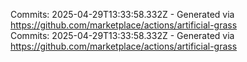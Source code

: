 Commits: 2025-04-29T13:33:58.332Z - Generated via https://github.com/marketplace/actions/artificial-grass
<br>
Commits: 2025-04-29T13:33:58.332Z - Generated via https://github.com/marketplace/actions/artificial-grass
<br>
